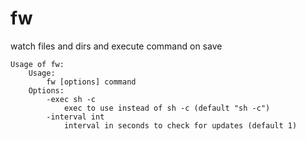 # fw
watch files and dirs and execute command on save

```
Usage of fw:
    Usage:
        fw [options] command
    Options:
        -exec sh -c
            exec to use instead of sh -c (default "sh -c")
        -interval int
            interval in seconds to check for updates (default 1)
```